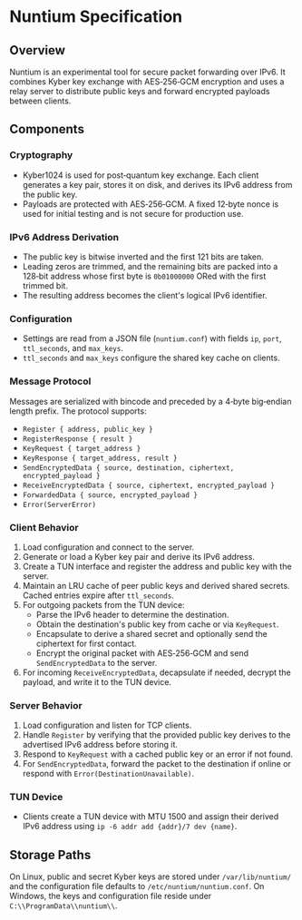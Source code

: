 # Nuntium Specification

## Overview
Nuntium is an experimental tool for secure packet forwarding over IPv6. It combines Kyber key exchange with AES‑256‑GCM encryption and uses a relay server to distribute public keys and forward encrypted payloads between clients.

## Components

### Cryptography
- Kyber1024 is used for post‑quantum key exchange. Each client generates a key pair, stores it on disk, and derives its IPv6 address from the public key.
- Payloads are protected with AES‑256‑GCM. A fixed 12‑byte nonce is used for initial testing and is not secure for production use.

### IPv6 Address Derivation
- The public key is bitwise inverted and the first 121 bits are taken.
- Leading zeros are trimmed, and the remaining bits are packed into a 128‑bit address whose first byte is `0b01000000` ORed with the first trimmed bit.
- The resulting address becomes the client's logical IPv6 identifier.

### Configuration
- Settings are read from a JSON file (`nuntium.conf`) with fields `ip`, `port`, `ttl_seconds`, and `max_keys`.
- `ttl_seconds` and `max_keys` configure the shared key cache on clients.

### Message Protocol
Messages are serialized with bincode and preceded by a 4‑byte big‑endian length prefix. The protocol supports:
- `Register { address, public_key }`
- `RegisterResponse { result }`
- `KeyRequest { target_address }`
- `KeyResponse { target_address, result }`
- `SendEncryptedData { source, destination, ciphertext, encrypted_payload }`
- `ReceiveEncryptedData { source, ciphertext, encrypted_payload }`
- `ForwardedData { source, encrypted_payload }`
- `Error(ServerError)`

### Client Behavior
1. Load configuration and connect to the server.
2. Generate or load a Kyber key pair and derive its IPv6 address.
3. Create a TUN interface and register the address and public key with the server.
4. Maintain an LRU cache of peer public keys and derived shared secrets. Cached entries expire after `ttl_seconds`.
5. For outgoing packets from the TUN device:
   - Parse the IPv6 header to determine the destination.
   - Obtain the destination's public key from cache or via `KeyRequest`.
   - Encapsulate to derive a shared secret and optionally send the ciphertext for first contact.
   - Encrypt the original packet with AES‑256‑GCM and send `SendEncryptedData` to the server.
6. For incoming `ReceiveEncryptedData`, decapsulate if needed, decrypt the payload, and write it to the TUN device.

### Server Behavior
1. Load configuration and listen for TCP clients.
2. Handle `Register` by verifying that the provided public key derives to the advertised IPv6 address before storing it.
3. Respond to `KeyRequest` with a cached public key or an error if not found.
4. For `SendEncryptedData`, forward the packet to the destination if online or respond with `Error(DestinationUnavailable)`.

### TUN Device
- Clients create a TUN device with MTU 1500 and assign their derived IPv6 address using `ip -6 addr add {addr}/7 dev {name}`.

## Storage Paths
On Linux, public and secret Kyber keys are stored under `/var/lib/nuntium/` and the configuration file defaults to `/etc/nuntium/nuntium.conf`. On Windows, the keys and configuration file reside under `C:\\ProgramData\\nuntium\\`.

